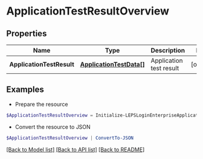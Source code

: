 # ApplicationTestResultOverview
## Properties

Name | Type | Description | Notes
------------ | ------------- | ------------- | -------------
**ApplicationTestResult** | [**ApplicationTestData[]**](ApplicationTestData.md) | Application test result | [optional] 

## Examples

- Prepare the resource
```powershell
$ApplicationTestResultOverview = Initialize-LEPSLoginEnterpriseApplicationTestResultOverview  -ApplicationTestResult null
```

- Convert the resource to JSON
```powershell
$ApplicationTestResultOverview | ConvertTo-JSON
```

[[Back to Model list]](../README.md#documentation-for-models) [[Back to API list]](../README.md#documentation-for-api-endpoints) [[Back to README]](../README.md)

